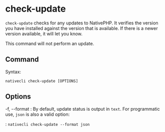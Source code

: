 # check-update

`check-update` checks for any updates to NativePHP. It verifies the version you have installed against
the version that is available. If there is a newer version available, it will let you know.

This command will not perform an update.

## Command

Syntax:

```shell
nativecli check-update [OPTIONS]
```

## Options

-f, --format
: By default, update status is output in `text`. For programmatic use, `json` is also a valid option:

: ```nativecli check-update --format json```

<seealso>
    <a href="update.md" />
</seealso>